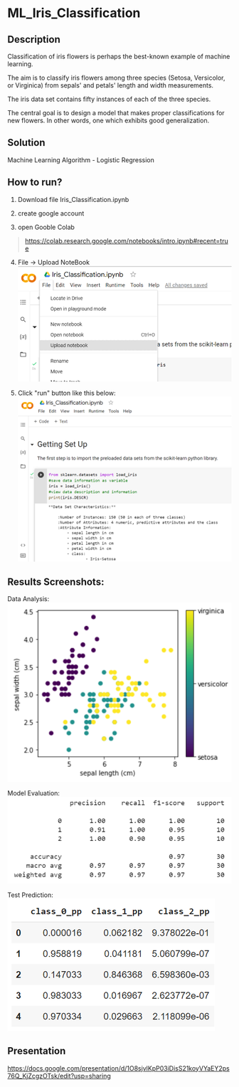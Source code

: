 # ML_Iris_Classification

## Description

Classification of iris flowers is perhaps the best-known example of machine learning.

The aim is to classify iris flowers among three species (Setosa, Versicolor, or Virginica) from sepals' and petals' length and width measurements.

The iris data set contains fifty instances of each of the three species.

The central goal is to design a model that makes proper classifications for new flowers. In other words, one which exhibits good generalization.


## Solution

Machine Learning Algorithm - Logistic Regression 

## How to run?

1. Download file Iris_Classification.ipynb

2. create google account

3. open Gooble Colab
> https://colab.research.google.com/notebooks/intro.ipynb#recent=true

4. File -> Upload NoteBook
![GitHub Logo](images/colab_upload_notebook.PNG)

5. Click "run" button like this below:
![GitHub Logo](images/colab_run-notebook.PNG)

## Results Screenshots:

Data Analysis:
![GitHub Logo](images/iris_4.PNG)


Model Evaluation:
![GitHub Logo](images/iris_7.PNG)

Test Prediction:
![GitHub Logo](images/iris_6.PNG)

## Presentation
https://docs.google.com/presentation/d/1O8sjvlKpP03iDisS21koyVYaEY2ps76Q_KjZcgzOTsk/edit?usp=sharing



